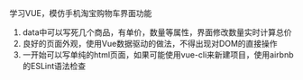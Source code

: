 学习VUE，模仿手机淘宝购物车界面功能

1. data中可以写死几个商品，有单价，数量等属性，界面修改数量实时计算总价
2. 良好的页面外观，使用Vue数据驱动的做法，不得出现对DOM的直接操作
3. 一开始可以写单纯的html页面，如果可能使用vue-cli来新建项目，使用airbnb的ESLint语法检查